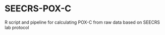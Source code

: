 # SEECRS-POX-C
R script and pipeline for calculating POX-C from raw data based on SEECRS lab protocol
